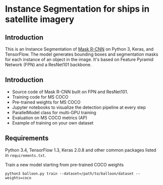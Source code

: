 # Instance Segmentation for ships in satellite imagery

## Introduction
This is an Instance Segmentation of [Mask R-CNN](https://arxiv.org/abs/1703.06870) on Python 3, Keras, and TensorFlow. The model generates bounding boxes and segmentation masks for each instance of an object in the image. It's based on Feature Pyramid Network (FPN) and a ResNet101 backbone.

## Introduction
* Source code of Mask R-CNN built on FPN and ResNet101.
* Training code for MS COCO
* Pre-trained weights for MS COCO
* Jupyter notebooks to visualize the detection pipeline at every step
* ParallelModel class for multi-GPU training
* Evaluation on MS COCO metrics (AP)
* Example of training on your own dataset

## Requirements
Python 3.4, TensorFlow 1.3, Keras 2.0.8 and other common packages listed in `requirements.txt`.


Train a new model starting from pre-trained COCO weights


```
python3 balloon.py train --dataset=/path/to/balloon/dataset --weights=coco
```
